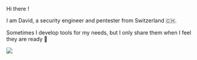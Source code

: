 Hi there !

I am David, a security engineer and pentester from Switzerland 🇨🇭. 

Sometimes I develop tools for my needs, but I only share them when I feel they are ready 👀


![](https://komarev.com/ghpvc/?username=david-pellissier)
